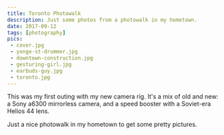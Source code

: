 ```yaml
---
title: Toronto Photowalk
description: Just some photos from a photowalk in my hometown.
date: 2017-09-12
tags: [photography]
pics:
 - cover.jpg
 - yonge-st-drummer.jpg
 - downtown-construction.jpg
 - gesturing-girl.jpg
 - earbuds-guy.jpg
 - toronto.jpg
---
```

This was my first outing with my new camera rig. It's a mix of old and new: a Sony a6300 mirrorless camera, and a speed booster with a Soviet-era Helios 44 lens.

Just a nice photowalk in my hometown to get some pretty pictures.